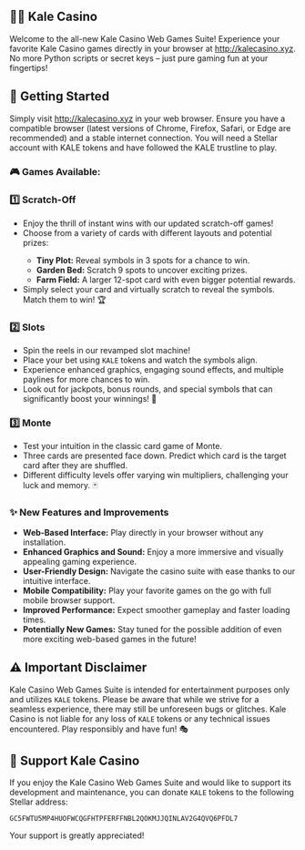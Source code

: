 <h2 class="emoji">🎲🥬 Kale Casino</h2>
<p>Welcome to the all-new Kale Casino Web Games Suite! Experience your favorite Kale Casino games directly in your browser at <a href="http://kalecasino.xyz">http://kalecasino.xyz</a>. No more Python scripts or secret keys – just pure gaming fun at your fingertips!</p>

<h2 class="emoji">🚀 Getting Started</h2>
<p>Simply visit <a href="http://kalecasino.xyz">http://kalecasino.xyz</a> in your web browser. Ensure you have a compatible browser (latest versions of Chrome, Firefox, Safari, or Edge are recommended) and a stable internet connection. You will need a Stellar account with KALE tokens and have followed the KALE trustline to play.</p>

<h3>🎮 Games Available:</h3>
<h3>1️⃣ Scratch-Off</h3>
<ul>
    <li>Enjoy the thrill of instant wins with our updated scratch-off games!</li>
    <li>Choose from a variety of cards with different layouts and potential prizes:</li>
    <ul>
        <li><strong>Tiny Plot:</strong> Reveal symbols in 3 spots for a chance to win.</li>
        <li><strong>Garden Bed:</strong> Scratch 9 spots to uncover exciting prizes.</li>
        <li><strong>Farm Field:</strong> A larger 12-spot card with even bigger potential rewards.</li>
    </ul>
    <li>Simply select your card and virtually scratch to reveal the symbols. Match them to win! 🏆</li>
</ul>

<h3>2️⃣ Slots</h3>
<ul>
    <li>Spin the reels in our revamped slot machine!</li>
    <li>Place your bet using <code>KALE</code> tokens and watch the symbols align.</li>
    <li>Experience enhanced graphics, engaging sound effects, and multiple paylines for more chances to win.</li>
    <li>Look out for jackpots, bonus rounds, and special symbols that can significantly boost your winnings! 🎰</li>
</ul>

<h3>3️⃣ Monte</h3>
<ul>
    <li>Test your intuition in the classic card game of Monte.</li>
    <li>Three cards are presented face down. Predict which card is the target card after they are shuffled.</li>
    <li>Different difficulty levels offer varying win multipliers, challenging your luck and memory. 🃏</li>
</ul>

<h3>✨ New Features and Improvements</h3>
<ul>
    <li><strong>Web-Based Interface:</strong> Play directly in your browser without any installation.</li>
    <li><strong>Enhanced Graphics and Sound:</strong> Enjoy a more immersive and visually appealing gaming experience.</li>
    <li><strong>User-Friendly Design:</strong> Navigate the casino suite with ease thanks to our intuitive interface.</li>
    <li><strong>Mobile Compatibility:</strong> Play your favorite games on the go with full mobile browser support.</li>
    <li><strong>Improved Performance:</strong> Expect smoother gameplay and faster loading times.</li>
    <li><strong>Potentially New Games:</strong> Stay tuned for the possible addition of even more exciting web-based games in the future!</li>
</ul>

<h2 class="emoji">⚠️ Important Disclaimer</h2>
<p>Kale Casino Web Games Suite is intended for entertainment purposes only and utilizes <code>KALE</code> tokens. Please be aware that while we strive for a seamless experience, there may still be unforeseen bugs or glitches. Kale Casino is not liable for any loss of <code>KALE</code> tokens or any technical issues encountered. Play responsibly and have fun! 🎭</p>

<h2 class="emoji">💖 Support Kale Casino</h2>
<p>If you enjoy the Kale Casino Web Games Suite and would like to support its development and maintenance, you can donate <code>KALE</code> tokens to the following Stellar address:</p>
<pre><code>GC5FWTU5MP4HUOFWCQGFHTPFERFFNBL2QOKMJJQINLAV2G4QVQ6PFDL7</code></pre>
<p>Your support is greatly appreciated!</p>
